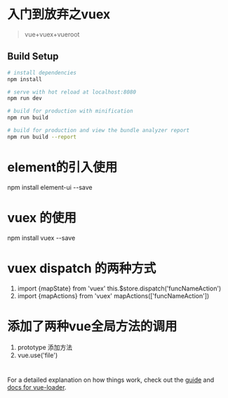 # 入门到放弃之vuex

> vue+vuex+vueroot

## Build Setup

``` bash
# install dependencies
npm install

# serve with hot reload at localhost:8080
npm run dev

# build for production with minification
npm run build

# build for production and view the bundle analyzer report
npm run build --report
```
# element的引入使用
npm install element-ui --save
# vuex 的使用
npm install vuex --save
# vuex dispatch 的两种方式
1. 	import {mapState} from 'vuex'
	this.$store.dispatch('funcNameAction')
2.  import {mapActions} from 'vuex'
	mapActions(['funcNameAction'])
# 添加了两种vue全局方法的调用
1. prototype 添加方法
2. vue.use('file')
#   
For a detailed explanation on how things work, check out the [guide](http://vuejs-templates.github.io/webpack/) and [docs for vue-loader](http://vuejs.github.io/vue-loader).
